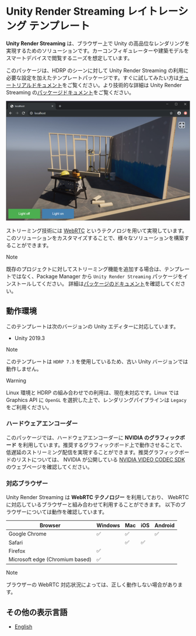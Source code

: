 # Unity Render Streaming レイトレーシング テンプレート

**Unity Render Streaming** は、ブラウザー上で Unity の高品位なレンダリングを実現するためのソリューションです。カーコンフィギュレーターや建築モデルをスマートデバイスで閲覧するニーズを想定しています。

このパッケージは、HDRP のシーンに対して Unity Render Streaming の利用に必要な設定を加えたテンプレートパッケージです。すぐに試してみたい方は[チュートリアルドキュメント](tutorial.md)をご覧ください。より技術的な詳細は Unity Render Streaming の[パッケージドキュメント](https://docs.unity3d.com/Packages/com.unity.renderstreaming@latest)をご覧ください。

![Browser HDRP scene](../images/browser_hdrpscene.png)

ストリーミング技術には [WebRTC](https://webrtc.org/) というテクノロジを用いて実現しています。このソリューションをカスタマイズすることで、様々なソリューションを構築することができます。

> [!NOTE]
> 既存のプロジェクトに対してストリーミング機能を追加する場合は、テンプレートではなく、Package Manager から `Unity Render Streaming` パッケージをインストールしてください。
> 詳細は[パッケージのドキュメント](https://docs.unity3d.com/Packages/com.unity.renderstreaming@latest)を確認してください。

## 動作環境

このテンプレートは次のバージョンの Unity エディターに対応しています。
- Unity 2019.3

> [!NOTE]
> このテンプレートは `HDRP 7.3` を使用しているため、古い Unity バージョンでは動作しません。

> [!WARNING]
> Linux 環境と HDRP の組み合わせでの利用は、現在未対応です。Linux では Graphics API に `OpenGL` を選択した上で、レンダリングパイプラインは `Legacy` をご利用ください。

### ハードウェアエンコーダー

このパッケージでは、ハードウェアエンコーダーに **NVIDIA のグラフィックボード** を利用しています。推奨するグラフィックボード上で動作させることで、低遅延のストリーミング配信を実現することができます。推奨グラフィックボードのリストについては、 NVIDIA が公開している [NVIDIA VIDEO CODEC SDK](https://developer.nvidia.com/video-encode-decode-gpu-support-matrix) のウェブページを確認してください。

### 対応ブラウザー

Unity Render Streaming は **WebRTC テクノロジー** を利用しており、 WebRTC に対応しているブラウザーと組み合わせて利用することができます。
以下のブラウザーについては動作を確認しています。

| Browser                           | Windows            | Mac                | iOS                | Android            |
| --------------------------------- | ------------------ | ------------------ | ------------------ | ------------------ |
| Google Chrome                     | :white_check_mark: | :white_check_mark: |                    | :white_check_mark: |
| Safari                            |                    | :white_check_mark: | :white_check_mark: |                    |
| Firefox                           | :white_check_mark: |                    |                    |                    |
| Microsoft edge (Chromium based)   | :white_check_mark: |                    |                    |                    |

> [!NOTE]
> ブラウザーの WebRTC 対応状況によっては、正しく動作しない場合があります。

## その他の表示言語

- [English](../index.md)